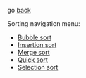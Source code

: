 go [back](../ALGOS-MENU.md)

Sorting navigation menu:
* [Bubble sort](../sorting/bubbleSort.md)
* [Insertion sort](../sorting/insertionSort.md)
* [Merge sort](../sorting/mergeSort.md)
* [Quick sort](../sorting/quickSort.md)
* [Selection sort](../sorting/selectionSort.md)

